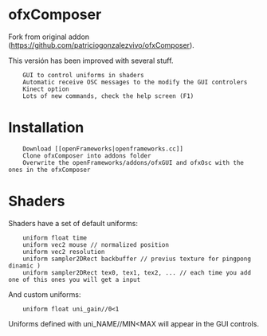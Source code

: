 # ofxComposer

Fork from original addon (https://github.com/patriciogonzalezvivo/ofxComposer).

This versión has been improved with several stuff.

        GUI to control uniforms in shaders
        Automatic receive OSC messages to the modify the GUI controlers
        Kinect option
        Lots of new commands, check the help screen (F1)
        
# Installation

        Download [[openFrameworks|openframeworks.cc]]
        Clone ofxComposer into addons folder
        Overwrite the openFrameworks/addons/ofxGUI and ofxOsc with the ones in the ofxComposer
        
# Shaders

Shaders have a set of default uniforms:

        uniform float time
        uniform vec2 mouse // normalized position
        uniform vec2 resolution
        uniform sampler2DRect backbuffer // previus texture for pingpong dinamic )
        uniform sampler2DRect tex0, tex1, tex2, ... // each time you add one of this ones you will get a input

And custom uniforms:

        uniform float uni_gain//0<1
        
Uniforms defined with uni_NAME//MIN<MAX will appear in the GUI controls.

